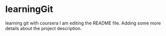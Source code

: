 # learningGit
learning git with coursera
I am editing the README file. Adding some more details about the project description.

